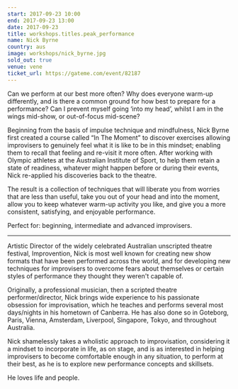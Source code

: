 ```yaml
---
start: 2017-09-23 10:00
end: 2017-09-23 13:00
date: 2017-09-23
title: workshops.titles.peak_performance
name: Nick Byrne
country: aus
image: workshops/nick_byrne.jpg
sold_out: true
venue: vene
ticket_url: https://gateme.com/event/82187
---
```


Can we perform at our best more often? Why does everyone warm-up differently,
and is there a common ground for how best to prepare for a performance?
Can I prevent myself going ‘into my head’, whilst I am in the wings mid-show,
or out-of-focus mid-scene? 
 
Beginning from the basis of impulse technique and mindfulness, Nick Byrne
first created a course called “In The Moment” to discover exercises allowing
improvisers to genuinely feel what it is like to be in this mindset; enabling
them to recall that feeling and re-visit it more often. After working with
Olympic athletes at the Australian Institute of Sport, to help them retain
a state of readiness, whatever might happen before or during their events,
Nick re-applied his discoveries back to the theatre.

The result is a collection of techniques that will liberate you from worries
that are less than useful, take you out of your head and into the moment,
allow you to keep whatever warm-up activity you like, and give you a more
consistent, satisfying, and enjoyable performance.

Perfect for: beginning, intermediate and advanced improvisers.

------

Artistic Director of the widely celebrated Australian unscripted theatre festival,
Improvention, Nick is most well known for creating new show formats that have been
performed across the world, and for developing new techniques for improvisers to
overcome fears about themselves or certain styles of performance they thought
they weren't capable of.

Originally, a professional musician, then a scripted theatre performer/director,
Nick brings wide experience to his passionate obsession for improvisation, which
he teaches and performs several most days/nights in his hometown of Canberra.
He has also done so in Goteborg, Paris, Vienna, Amsterdam, Liverpool, Singapore,
Tokyo, and throughout Australia.

Nick shamelessly takes a wholistic approach to improvisation, considering it a
mindset to incorporate in life, as on stage, and is as interested in helping
improvisers to become comfortable enough in any situation, to perform at their best,
as he is to explore new performance concepts and skillsets.

He loves life and people.
